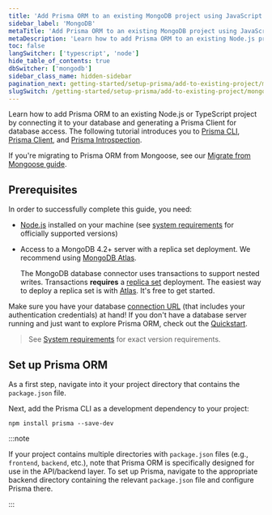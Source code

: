 ```yaml
---
title: 'Add Prisma ORM to an existing MongoDB project using JavaScript'
sidebar_label: 'MongoDB'
metaTitle: 'Add Prisma ORM to an existing MongoDB project using JavaScript (15 min)'
metaDescription: 'Learn how to add Prisma ORM to an existing Node.js project by connecting it to your MongoDB database and generating a Prisma Client for database access.'
toc: false
langSwitcher: ['typescript', 'node']
hide_table_of_contents: true
dbSwitcher: ['mongodb']
sidebar_class_name: hidden-sidebar
pagination_next: getting-started/setup-prisma/add-to-existing-project/mongodb/connect-your-database-node-mongodb
slugSwitch: /getting-started/setup-prisma/add-to-existing-project/mongodb-
---
```


Learn how to add Prisma ORM to an existing Node.js or TypeScript project by connecting it to your database and generating a Prisma Client for database access. The following tutorial introduces you to [Prisma CLI](/orm/tools/prisma-cli), [Prisma Client](/orm/prisma-client), and [Prisma Introspection](/orm/prisma-schema/introspection).

<!-- Admonition -->

If you're migrating to Prisma ORM from Mongoose, see our [Migrate from Mongoose guide](/guides/migrate-from-mongoose).

## Prerequisites

In order to successfully complete this guide, you need:

- [Node.js](https://nodejs.org/en/) installed on your machine (see [system requirements](/orm/reference/system-requirements) for officially supported versions)
- Access to a MongoDB 4.2+ server with a replica set deployment. We recommend using [MongoDB Atlas](https://www.mongodb.com/cloud/atlas).

  <!-- Admonition -->

  The MongoDB database connector uses transactions to support nested writes. Transactions **requires** a [replica set](https://www.mongodb.com/docs/manual/tutorial/deploy-replica-set/) deployment. The easiest way to deploy a replica set is with [Atlas](https://www.mongodb.com/docs/atlas/getting-started/). It's free to get started.

Make sure you have your database [connection URL](/orm/reference/connection-urls) (that includes your authentication credentials) at hand! If you don't have a database server running and just want to explore Prisma ORM, check out the [Quickstart](/getting-started/quickstart-sqlite).

> See [System requirements](/orm/reference/system-requirements) for exact version requirements.

## Set up Prisma ORM

As a first step, navigate into it your project directory that contains the `package.json` file.

Next, add the Prisma CLI as a development dependency to your project:

```terminal copy
npm install prisma --save-dev
```

:::note

If your project contains multiple directories with `package.json` files (e.g., `frontend`, `backend`, etc.), note that Prisma ORM is specifically designed for use in the API/backend layer. To set up Prisma, navigate to the appropriate backend directory containing the relevant `package.json` file and configure Prisma there.

:::

<!-- PrismaInitPartial -->
